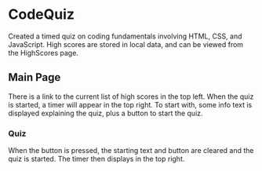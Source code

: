 # CodeQuiz

Created a timed quiz on coding fundamentals involving HTML, CSS, and JavaScript. 
High scores are stored in local data, and can be viewed from the HighScores page.

## Main Page

There is a link to the current list of high scores in the top left. When the quiz is started, a timer will appear in the top right.
To start with, some info text is displayed explaining the quiz, plus a button to start the quiz. 

### Quiz 

When the button is pressed, the starting text and button are cleared and the quiz is started. The timer then displays in the top right.